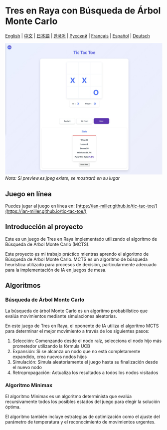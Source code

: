 # Tres en Raya con Búsqueda de Árbol Monte Carlo

[English](README.md) | [中文](README.zh-CN.md) | [日本語](README.ja.md) | [한국어](README.ko.md) | [Русский](README.ru.md) | [Français](README.fr.md) | [Español](#español) | [Deutsch](README.de.md)

![Vista previa del juego](preview.jpeg)
*Nota: Si preview.es.jpeg existe, se mostrará en su lugar*

## Juego en línea

Puedes jugar al juego en línea en: [https://ian-miller.github.io/tic-tac-toe/](https://ian-miller.github.io/tic-tac-toe/)

## Introducción al proyecto

Este es un juego de Tres en Raya implementado utilizando el algoritmo de Búsqueda de Árbol Monte Carlo (MCTS).

Este proyecto es mi trabajo práctico mientras aprendo el algoritmo de Búsqueda de Árbol Monte Carlo. MCTS es un algoritmo de búsqueda heurística utilizado para procesos de decisión, particularmente adecuado para la implementación de IA en juegos de mesa.

## Algoritmos

### Búsqueda de Árbol Monte Carlo
La búsqueda de árbol Monte Carlo es un algoritmo probabilístico que evalúa movimientos mediante simulaciones aleatorias.

En este juego de Tres en Raya, el oponente de IA utiliza el algoritmo MCTS para determinar el mejor movimiento a través de los siguientes pasos:
1. Selección: Comenzando desde el nodo raíz, selecciona el nodo hijo más prometedor utilizando la fórmula UCB
2. Expansión: Si se alcanza un nodo que no está completamente expandido, crea nuevos nodos hijos
3. Simulación: Simula aleatoriamente el juego hasta su finalización desde el nuevo nodo
4. Retropropagación: Actualiza los resultados a todos los nodos visitados

### Algoritmo Minimax
El algoritmo Minimax es un algoritmo determinista que evalúa recursivamente todos los posibles estados del juego para elegir la solución óptima.

El algoritmo también incluye estrategias de optimización como el ajuste del parámetro de temperatura y el reconocimiento de movimientos urgentes. 